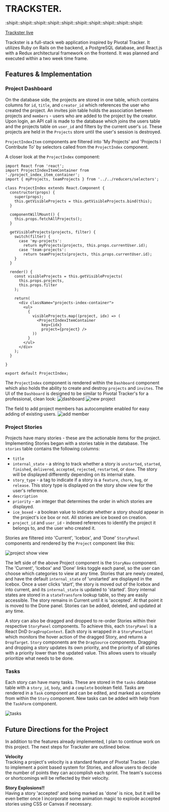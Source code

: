 # __TRACKSTER.__
:shipit::shipit::shipit::shipit::shipit::shipit::shipit::shipit::shipit::shipit:

[Trackster live](http://www.trackster.me)

Trackster is a full-stack web application inspired by Pivotal Tracker. It utilizes Ruby on Rails on the backend, a PostgreSQL database, and React.js with a Redux architectural framework on the frontend. It was planned and executed within a two week time frame.

## __Features & Implementation__

### __Project Dashboard__   
On the database side, the projects are stored in one table, which contains columns for `id`, `title`, and `creator_id` which references the user who created the project. An invites join table holds the association between projects and `members` - users who are added to the project by the creator. Upon login, an API call is made to the database which joins the users table and the projects table on `user_id` and filters by the current user's `id`. These projects are held in the `Projects` store until the user's session is destroyed.

`ProjectIndexItem` components are filtered into 'My Projects' and 'Projects I Contribute To' by selectors called from the `ProjectIndex` component.

A closer look at the `ProjectIndex` component:

```
import React from 'react';
import ProjectIndexItemContainer from './project_index_item_container';
import { myProjects, teamProjects } from '../../reducers/selectors';

class ProjectIndex extends React.Component {
  constructor(props) {
    super(props);
    this.getVisibleProjects = this.getVisibleProjects.bind(this);
  }

  componentWillMount() {
    this.props.fetchAllProjects();
  }

  getVisibleProjects(projects, filter) {
    switch(filter) {
      case 'my-projects':
        return myProjects(projects, this.props.currentUser.id);
      case 'team-projects':
        return teamProjects(projects, this.props.currentUser.id);
    }
  }

  render() {
    const visibleProjects = this.getVisibleProjects(
      this.props.projects,
      this.props.filter
    );

    return(
      <div className="projects-index-container">
        <ul>
          {
            visibleProjects.map((project, idx) => (
              <ProjectIndexItemContainer
                key={idx}
                project={project} />
            ))
          }
        </ul>
      </div>
    );
  }

}

export default ProjectIndex;

```

The `ProjectIndex` component is rendered within the `Dashboard` component which also holds the ability to create and destroy `projects` and `invites`. The UI of the `Dashboard` is designed to be similar to Pivotal Tracker's for a professional, clean look:
![dashboard](./images/dashboard.png)
![new project](./images/create-project.png)

The field to add project members has autocomplete enabled for easy adding of existing users.
![add member](./images/add-member.png)


### __Project Stories__
Projects have many stories - these are the actionable items for the project. Implementing Stories began with a stories table in the database. The `stories` table contains the following columns:
* `title`
* `internal_state` - a string to track whether a story is `unstarted`, `started`, `finished`, `delivered`, `accepted`, `rejected`, `restarted`, or `done`. The story will be displayed differently depending on its internal state.
* `story_type` - a tag to indicate if a story is a `feature`, `chore`, `bug`, or `release`. This story type is displayed on the story show view for the user's reference.
* `description`
* `priority` - an integer that determines the order in which stories are displayed.
* `ice_boxed` - a boolean value to indicate whether a story should appear in the project's ice box or not. All stories are ice boxed on creation.
* `project_id` and `user_id` - indexed references to identify the project it belongs to, and the user who created it.

Stories are filtered into 'Current', 'Icebox', and 'Done' `StoryPanel` components and rendered by the `Project` component like this:

![project show view](./images/project-show.png)

The left side of the above Project component is the `StoryNav` component. The 'Current', 'Icebox' and 'Done' links toggle each panel, so the user can choose which categories to view at any time. Stories that are newly created, and have the default `internal_state` of 'unstarted' are displayed in the Icebox. Once a user clicks 'start', the story is moved out of the Icebox and into current, and its `internal_state` is updated to 'started'. Story internal states are stored in a `stateTransform` lookup table, so they are easily accessible. The story remains in Current until it is 'accepted'. At that point it is moved to the Done panel. Stories can be added, deleted, and updated at any time.

A story can also be dragged and dropped to re-order Stories within their respective `StoryPanel` components. To achieve this, each `StoryPanel` is a React DnD `DragDropContext`. Each story is wrapped in a `StoryPanelSpot` which monitors the hover action of the dragged Story, and returns a `DropTarget`. `Story` components are the `DragSource` components. Dragging and dropping a story updates its own priority, and the priority of all stories with a priority lower than the updated value. This allows users to visually prioritize what needs to be done.

### __Tasks__
Each story can have many tasks. These are stored in the `tasks` database table with a `story_id`, `body`, and a `complete` boolean field. Tasks are rendered in a `Task` component and can be edited, and marked as complete from within the `Story` component. New tasks can be added with help from the `TaskForm` component.

![tasks](./images/tasks.png)

## __Future Directions for the Project__
In addition to the features already implemented, I plan to continue work on this project. The next steps for Trackster are outlined below.

__Velocity__  
Tracking a project's velocity is a standard feature of Pivotal Tracker. I plan to implement a point based system for Stories, and allow users to decide the number of points they can accomplish each sprint. The team's success or shortcomings will be reflected by their velocity.  

__Story Explosions!!__  
Having a story 'accepted' and being marked as 'done' is nice, but it will be even better once I incorporate some animation magic to explode accepted stories using CSS or Canvas if necessary. 
